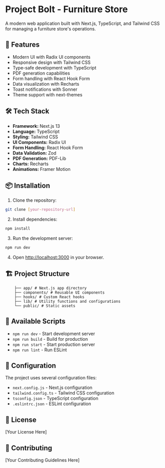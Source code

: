 # Project Bolt - Furniture Store

A modern web application built with Next.js, TypeScript, and Tailwind CSS for managing a furniture store's operations.

## 🚀 Features

- Modern UI with Radix UI components
- Responsive design with Tailwind CSS
- Type-safe development with TypeScript
- PDF generation capabilities
- Form handling with React Hook Form
- Data visualization with Recharts
- Toast notifications with Sonner
- Theme support with next-themes

## 🛠️ Tech Stack

- **Framework:** Next.js 13
- **Language:** TypeScript
- **Styling:** Tailwind CSS
- **UI Components:** Radix UI
- **Form Handling:** React Hook Form
- **Data Validation:** Zod
- **PDF Generation:** PDF-Lib
- **Charts:** Recharts
- **Animations:** Framer Motion

## 📦 Installation

1. Clone the repository:
```bash
git clone [your-repository-url]
```

2. Install dependencies:
```bash
npm install
```

3. Run the development server:
```bash
npm run dev
```

4. Open [http://localhost:3000](http://localhost:3000) in your browser.

## 🏗️ Project Structure

```
    ├── app/ # Next.js app directory
    ├── components/ # Reusable UI components
    ├── hooks/ # Custom React hooks
    ├── lib/ # Utility functions and configurations
    └── public/ # Static assets

```

## 🚀 Available Scripts

- `npm run dev` - Start development server
- `npm run build` - Build for production
- `npm run start` - Start production server
- `npm run lint` - Run ESLint

## 🔧 Configuration

The project uses several configuration files:
- `next.config.js` - Next.js configuration
- `tailwind.config.ts` - Tailwind CSS configuration
- `tsconfig.json` - TypeScript configuration
- `.eslintrc.json` - ESLint configuration

## 📝 License

[Your License Here]

## 👥 Contributing

[Your Contributing Guidelines Here]